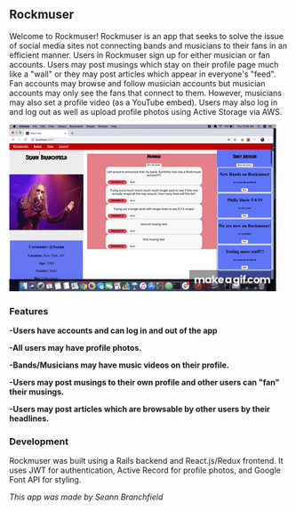 ## Rockmuser

Welcome to Rockmuser! Rockmuser is an app that seeks to solve the issue of social media sites not connecting bands and musicians to their fans in an efficient manner. Users in Rockmuser sign up for either musician or fan accounts. Users may post musings which stay on their profile page much like a "wall" or they may post articles which appear in everyone's "feed". Fan accounts may browse and follow musician accounts but musician accounts may only see the fans that connect to them. However, musicians may also set a profile video (as a YouTube embed). Users may also log in and log out as well as upload profile photos using Active Storage via AWS.

![demo](LRM_Zd.gif)

### Features

**-Users have accounts and can log in and out of the app**

**-All users may have profile photos.**

**-Bands/Musicians may have music videos on their profile.**

**-Users may post musings to their own profile and other users can "fan" their musings.**

**-Users may post articles which are browsable by other users by their headlines.**

### Development

Rockmuser was built using a Rails backend and React.js/Redux frontend. It uses JWT for authentication, Active Record for profile photos, and Google Font API for styling.

*This app was made by Seann Branchfield*
